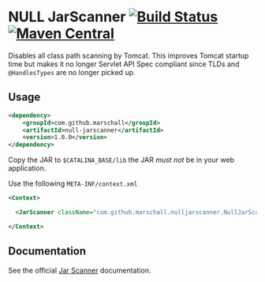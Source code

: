 NULL JarScanner [![Build Status](https://travis-ci.org/marschall/null-jarscanner.svg?branch=master)](https://travis-ci.org/marschall/null-jarscanner) [![Maven Central](https://maven-badges.herokuapp.com/maven-central/cz.jirutka.rsql/rsql-parser/badge.svg)](https://maven-badges.herokuapp.com/maven-central/com.github.marschall/null-jarscanner)
===============

Disables all class path scanning by Tomcat. This improves Tomcat startup time but makes it no longer Servlet API Spec compliant since TLDs and `@HandlesTypes` are no longer picked up.

Usage
-----

```xml
<dependency>
    <groupId>com.github.marschall</groupId>
    <artifactId>null-jarscanner</artifactId>
    <version>1.0.0</version>
</dependency>
```

Copy the JAR to `$CATALINA_BASE/lib` the JAR *must not* be in your web application.

Use the following `META-INF/context.xml`

```xml
<Context>

  <JarScanner className="com.github.marschall.nulljarscanner.NullJarScanner" />

</Context>
```

Documentation
-------------
See the official [Jar Scanner](http://tomcat.apache.org/tomcat-8.0-doc/config/jar-scanner.html) documentation.
